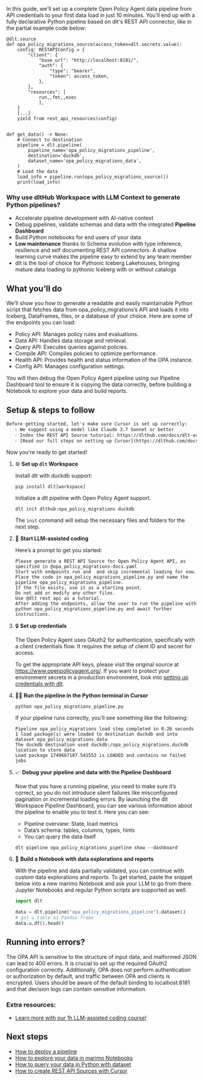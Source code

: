 In this guide, we'll set up a complete Open Policy Agent data pipeline from API credentials to your first data load in just 10 minutes. You'll end up with a fully declarative Python pipeline based on dlt's REST API connector, like in the partial example code below:

```python-outcome
@dlt.source
def opa_policy_migrations_source(access_token=dlt.secrets.value):
    config: RESTAPIConfig = {
        "client": {
            "base_url": "http://localhost:8181/",
            "auth": {
                "type": "bearer",
                "token": access_token,
            },
        },
        "resources": [
            run,,fmt,,exec
            ],
    }
    [...]
    yield from rest_api_resources(config)


def get_data() -> None:
    # Connect to destination
    pipeline = dlt.pipeline(
        pipeline_name='opa_policy_migrations_pipeline',
        destination='duckdb',
        dataset_name='opa_policy_migrations_data', 
    )
    # Load the data
    load_info = pipeline.run(opa_policy_migrations_source())
    print(load_info) 
```

### Why use dltHub Workspace with LLM Context to generate Python pipelines?

- Accelerate pipeline development with AI-native context
- Debug pipelines, validate schemas and data with the integrated **Pipeline Dashboard**
- Build Python notebooks for end users of your data
- **Low maintenance** thanks to Schema evolution with type inference, resilience and self documenting REST API connectors. A shallow learning curve makes the pipeline easy to extend by any team member
- dlt is the tool of choice for Pythonic Iceberg Lakehouses, bringing mature data loading to pythonic Iceberg with or without catalogs

## What you’ll do

We’ll show you how to generate a readable and easily maintainable Python script that fetches data from opa_policy_migrations’s API and loads it into Iceberg, DataFrames, files, or a database of your choice. Here are some of the endpoints you can load:

- Policy API: Manages policy rules and evaluations.
- Data API: Handles data storage and retrieval.
- Query API: Executes queries against policies.
- Compile API: Compiles policies to optimize performance.
- Health API: Provides health and status information of the OPA instance.
- Config API: Manages configuration settings.

You will then debug the Open Policy Agent pipeline using our Pipeline Dashboard tool to ensure it is copying the data correctly, before building a Notebook to explore your data and build reports.

## Setup & steps to follow

```default
Before getting started, let's make sure Cursor is set up correctly:
   - We suggest using a model like Claude 3.7 Sonnet or better
   - Index the REST API Source tutorial: https://dlthub.com/docs/dlt-ecosystem/verified-sources/rest_api/ and add it to context as **@dlt rest api**
   - [Read our full steps on setting up Cursor](https://dlthub.com/docs/dlt-ecosystem/llm-tooling/cursor-restapi#23-configuring-cursor-with-documentation)
```

Now you're ready to get started!

1. ⚙️ **Set up `dlt` Workspace**
    
    Install dlt with duckdb support:
    ```shell
    pip install dlt[workspace]
    ```

    Initialize a dlt pipeline with Open Policy Agent support.
    ```shell
    dlt init dlthub:opa_policy_migrations duckdb
    ```

    The `init` command will setup the necessary files and folders for the next step.
    
2. 🤠 **Start LLM-assisted coding**
    
    Here’s a prompt to get you started:
    
    ```prompt
    Please generate a REST API Source for Open Policy Agent API, as specified in @opa_policy_migrations-docs.yaml 
    Start with endpoints run and  and skip incremental loading for now. 
    Place the code in opa_policy_migrations_pipeline.py and name the pipeline opa_policy_migrations_pipeline. 
    If the file exists, use it as a starting point. 
    Do not add or modify any other files. 
    Use @dlt rest api as a tutorial. 
    After adding the endpoints, allow the user to run the pipeline with python opa_policy_migrations_pipeline.py and await further instructions.
    ```

    
3. 🔒 **Set up credentials** 
    
    The Open Policy Agent uses OAuth2 for authentication, specifically with a client credentials flow. It requires the setup of client ID and secret for access.
    
    To get the appropriate API keys, please visit the original source at https://www.openpolicyagent.org/.
    If you want to protect your environment secrets in a production environment, look into [setting up credentials with dlt](https://dlthub.com/docs/walkthroughs/add_credentials).
    
4. 🏃‍♀️ **Run the pipeline in the Python terminal in Cursor**
    
    ```shell
    python opa_policy_migrations_pipeline.py
    ```
    
    If your pipeline runs correctly, you’ll see something like the following:
    
    ```shell
    Pipeline opa_policy_migrations load step completed in 0.26 seconds
    1 load package(s) were loaded to destination duckdb and into dataset opa_policy_migrations_data
    The duckdb destination used duckdb:/opa_policy_migrations.duckdb location to store data
    Load package 1749667187.541553 is LOADED and contains no failed jobs
    ```
    
5. 📈 **Debug your pipeline and data with the Pipeline Dashboard**

    Now that you have a running pipeline, you need to make sure it’s correct, so you do not introduce silent failures like misconfigured pagination or incremental loading errors. By launching the dlt Workspace Pipeline Dashboard, you can see various information about the pipeline to enable you to test it. Here you can see:
    - Pipeline overview: State, load metrics
    - Data’s schema: tables, columns, types, hints
    - You can query the data itself
    
    ```shell
    dlt pipeline opa_policy_migrations_pipeline show --dashboard
    ```
    
6. 🐍 **Build a Notebook with data explorations and reports**

    With the pipeline and data partially validated, you can continue with custom data explorations and reports. To get started, paste the snippet below into a new marimo Notebook and ask your LLM to go from there. Jupyter Notebooks and regular Python scripts are supported as well.

    
    ```python
    import dlt

   data = dlt.pipeline("opa_policy_migrations_pipeline").dataset()
   # get u table as Pandas frame
   data.u.df().head()
    ```

## Running into errors?

The OPA API is sensitive to the structure of input data, and malformed JSON can lead to 400 errors. It is crucial to set up the required OAuth2 configuration correctly. Additionally, OPA does not perform authentication or authorization by default, and traffic between OPA and clients is encrypted. Users should be aware of the default binding to localhost:8181 and that decision logs can contain sensitive information.

### Extra resources:

- [Learn more with our 1h LLM-assisted coding course!](https://www.youtube.com/watch?v=GGid70rnJuM)

## Next steps

- [How to deploy a pipeline](https://dlthub.com/docs/walkthroughs/deploy-a-pipeline)
- [How to explore your data in marimo Notebooks](https://dlthub.com/docs/general-usage/dataset-access/marimo)
- [How to query your data in Python with dataset](https://dlthub.com/docs/general-usage/dataset-access/dataset)
- [How to create REST API Sources with Cursor](https://dlthub.com/docs/dlt-ecosystem/llm-tooling/cursor-restapi)
